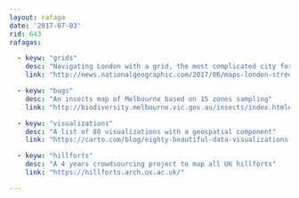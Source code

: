```yaml
---
layout: rafaga
date: '2017-07-03'
rid: 643
rafagas:

  - keyw: "grids"
    desc: "Navigating London with a grid, the most complicated city for tourists"
    link: "http://news.nationalgeographic.com/2017/06/maps-london-streets-taxi-knowledge-history/"

  - keyw: "bugs"
    desc: "An insects map of Melbourne based on 15 zones sampling"
    link: "http://biodiversity.melbourne.vic.gov.au/insects/index.html#"

  - keyw: "visualizations"
    desc: "A list of 80 visualizations with a geospatial component"
    link: "https://carto.com/blog/eighty-beautiful-data-visualizations-using-location-data"

  - keyw: "hillforts"
    desc: "A 4 years crowdsourcing project to map all UK hillforts"
    link: "https://hillforts.arch.ox.ac.uk/"

---
```

